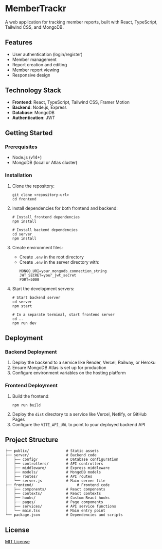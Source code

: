 
# MemberTrackr

A web application for tracking member reports, built with React, TypeScript, Tailwind CSS, and MongoDB.

## Features

- User authentication (login/register)
- Member management
- Report creation and editing
- Member report viewing
- Responsive design

## Technology Stack

- **Frontend**: React, TypeScript, Tailwind CSS, Framer Motion
- **Backend**: Node.js, Express
- **Database**: MongoDB
- **Authentication**: JWT

## Getting Started

### Prerequisites

- Node.js (v14+)
- MongoDB (local or Atlas cluster)

### Installation

1. Clone the repository:
   ```
   git clone <repository-url>
   cd frontend
   ```

2. Install dependencies for both frontend and backend:
   ```
   # Install frontend dependencies
   npm install

   # Install backend dependencies
   cd server
   npm install
   ```

3. Create environment files:
   - Create `.env` in the root directory 
   - Create `.env` in the server directory with:
     ```
     MONGO_URI=your_mongodb_connection_string
     JWT_SECRET=your_jwt_secret
     PORT=5000
     ```

4. Start the development servers:
   ```
   # Start backend server
   cd server
   npm start

   # In a separate terminal, start frontend server
   cd ..
   npm run dev
   ```


## Deployment

### Backend Deployment

1. Deploy the backend to a service like Render, Vercel, Railway, or Heroku
2. Ensure MongoDB Atlas is set up for production
3. Configure environment variables on the hosting platform

### Frontend Deployment

1. Build the frontend:
   ```
   npm run build
   ```
2. Deploy the `dist` directory to a service like Vercel, Netlify, or GitHub Pages
3. Configure the `VITE_API_URL` to point to your deployed backend API

## Project Structure

```
├── public/                 # Static assets
├── server/                 # Backend code
│   ├── config/             # Database configuration
│   ├── controllers/        # API controllers
│   ├── middleware/         # Express middleware
│   ├── models/             # MongoDB models
│   ├── routes/             # API routes
│   └── server.js           # Main server file
├── frontend/                    # Frontend code
│   ├── components/         # React components
│   ├── contexts/           # React contexts
│   ├── hooks/              # Custom React hooks
│   ├── pages/              # Page components
│   ├── services/           # API service functions
│   └── main.tsx            # Main entry point
└── package.json            # Dependencies and scripts
```

## License

[MIT License](LICENSE)

